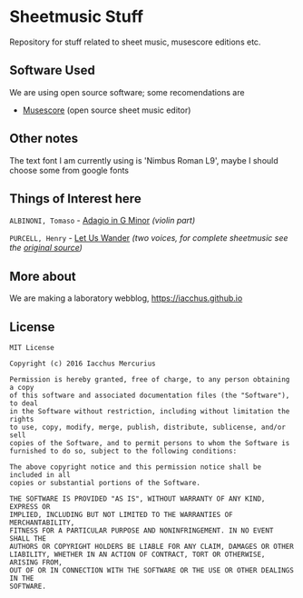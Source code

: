 # Sheetmusic Stuff

Repository for stuff related to sheet music, musescore editions etc.

## Software Used

We are using open source software; some recomendations are

* [Musescore](https://musescore.org) (open source sheet music editor)


## Other notes

The text font I am currently using is 'Nimbus Roman L9', maybe I should choose
some from google fonts

## Things of Interest here

`ALBINONI, Tomaso` - [Adagio in G Minor](https://github.com/iacchus/sheet-music-stuff/tree/master/ALBINONI%2C%20Tomaso/adagio_in_g_minor) *(violin part)*

`PURCELL, Henry` - [Let Us Wander](https://github.com/iacchus/sheet-music-stuff/tree/master/PURCELL%2C%20Henry/let_us_wander) *(two voices, for complete sheetmusic see the [original source](https://github.com/iacchus/sheet-music-stuff/blob/master/PURCELL%2C%20Henry/let_us_wander/originalsource_henry_purcell_6_vocal_duets.pdf))*

## More about

We are making a laboratory webblog, https://iacchus.github.io

## License

```
MIT License

Copyright (c) 2016 Iacchus Mercurius

Permission is hereby granted, free of charge, to any person obtaining a copy
of this software and associated documentation files (the "Software"), to deal
in the Software without restriction, including without limitation the rights
to use, copy, modify, merge, publish, distribute, sublicense, and/or sell
copies of the Software, and to permit persons to whom the Software is
furnished to do so, subject to the following conditions:

The above copyright notice and this permission notice shall be included in all
copies or substantial portions of the Software.

THE SOFTWARE IS PROVIDED "AS IS", WITHOUT WARRANTY OF ANY KIND, EXPRESS OR
IMPLIED, INCLUDING BUT NOT LIMITED TO THE WARRANTIES OF MERCHANTABILITY,
FITNESS FOR A PARTICULAR PURPOSE AND NONINFRINGEMENT. IN NO EVENT SHALL THE
AUTHORS OR COPYRIGHT HOLDERS BE LIABLE FOR ANY CLAIM, DAMAGES OR OTHER
LIABILITY, WHETHER IN AN ACTION OF CONTRACT, TORT OR OTHERWISE, ARISING FROM,
OUT OF OR IN CONNECTION WITH THE SOFTWARE OR THE USE OR OTHER DEALINGS IN THE
SOFTWARE.
```
